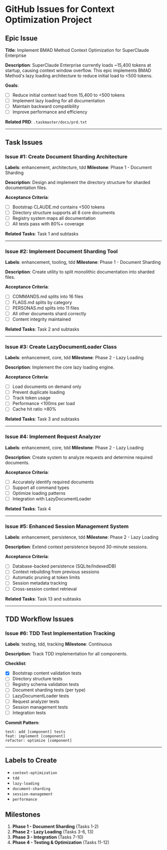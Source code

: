 # GitHub Issues for Context Optimization Project

## Epic Issue

**Title**: Implement BMAD Method Context Optimization for SuperClaude Enterprise

**Description**:
SuperClaude Enterprise currently loads ~15,400 tokens at startup, causing context window overflow. This epic implements BMAD Method's lazy loading architecture to reduce initial load to <500 tokens.

**Goals**:
- [ ] Reduce initial context load from 15,400 to <500 tokens
- [ ] Implement lazy loading for all documentation
- [ ] Maintain backward compatibility
- [ ] Improve performance and efficiency

**Related PRD**: `.taskmaster/docs/prd.txt`

---

## Task Issues

### Issue #1: Create Document Sharding Architecture
**Labels**: enhancement, architecture, tdd
**Milestone**: Phase 1 - Document Sharding

**Description**:
Design and implement the directory structure for sharded documentation files.

**Acceptance Criteria**:
- [ ] Bootstrap CLAUDE.md contains <500 tokens
- [ ] Directory structure supports all 8 core documents
- [ ] Registry system maps all documentation
- [ ] All tests pass with 80%+ coverage

**Related Tasks**: Task 1 and subtasks

---

### Issue #2: Implement Document Sharding Tool
**Labels**: enhancement, tooling, tdd
**Milestone**: Phase 1 - Document Sharding

**Description**:
Create utility to split monolithic documentation into sharded files.

**Acceptance Criteria**:
- [ ] COMMANDS.md splits into 16 files
- [ ] FLAGS.md splits by category
- [ ] PERSONAS.md splits into 11 files
- [ ] All other documents shard correctly
- [ ] Content integrity maintained

**Related Tasks**: Task 2 and subtasks

---

### Issue #3: Create LazyDocumentLoader Class
**Labels**: enhancement, core, tdd
**Milestone**: Phase 2 - Lazy Loading

**Description**:
Implement the core lazy loading engine.

**Acceptance Criteria**:
- [ ] Load documents on demand only
- [ ] Prevent duplicate loading
- [ ] Track token usage
- [ ] Performance <100ms per load
- [ ] Cache hit ratio >80%

**Related Tasks**: Task 3 and subtasks

---

### Issue #4: Implement Request Analyzer
**Labels**: enhancement, core, tdd
**Milestone**: Phase 2 - Lazy Loading

**Description**:
Create system to analyze requests and determine required documents.

**Acceptance Criteria**:
- [ ] Accurately identify required documents
- [ ] Support all command types
- [ ] Optimize loading patterns
- [ ] Integration with LazyDocumentLoader

**Related Tasks**: Task 4

---

### Issue #5: Enhanced Session Management System
**Labels**: enhancement, persistence, tdd
**Milestone**: Phase 2 - Lazy Loading

**Description**:
Extend context persistence beyond 30-minute sessions.

**Acceptance Criteria**:
- [ ] Database-backed persistence (SQLite/IndexedDB)
- [ ] Context rebuilding from previous sessions
- [ ] Automatic pruning at token limits
- [ ] Session metadata tracking
- [ ] Cross-session context retrieval

**Related Tasks**: Task 13 and subtasks

---

## TDD Workflow Issues

### Issue #6: TDD Test Implementation Tracking
**Labels**: testing, tdd, tracking
**Milestone**: Continuous

**Description**:
Track TDD implementation for all components.

**Checklist**:
- [x] Bootstrap content validation tests
- [ ] Directory structure tests
- [ ] Registry schema validation tests
- [ ] Document sharding tests (per type)
- [ ] LazyDocumentLoader tests
- [ ] Request analyzer tests
- [ ] Session management tests
- [ ] Integration tests

**Commit Pattern**:
```
test: add [component] tests
feat: implement [component]
refactor: optimize [component]
```

---

## Labels to Create
- `context-optimization`
- `tdd`
- `lazy-loading`
- `document-sharding`
- `session-management`
- `performance`

## Milestones
1. **Phase 1 - Document Sharding** (Tasks 1-2)
2. **Phase 2 - Lazy Loading** (Tasks 3-6, 13)
3. **Phase 3 - Integration** (Tasks 7-10)
4. **Phase 4 - Testing & Optimization** (Tasks 11-12)